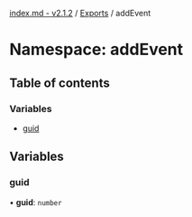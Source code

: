 [index.md - v2.1.2](../README.md) / [Exports](../modules.md) / addEvent

# Namespace: addEvent

## Table of contents

### Variables

-   [guid](addEvent.md#guid)

## Variables

### guid

• **guid**: `number`
